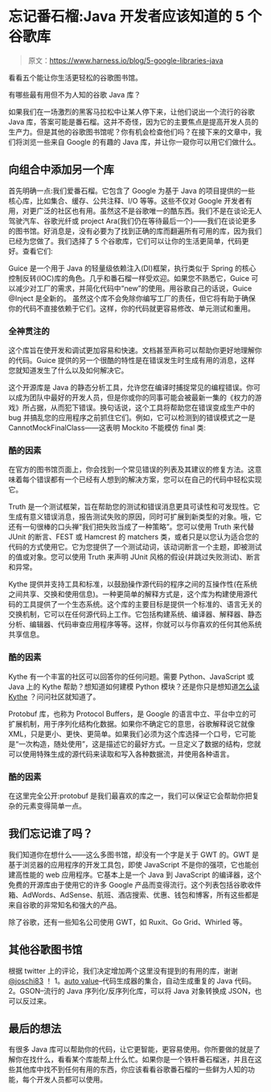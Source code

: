 # 忘记番石榴:Java 开发者应该知道的 5 个谷歌库

> 原文：<https://www.harness.io/blog/5-google-libraries-java>

看看五个能让你生活更轻松的谷歌图书馆。

有哪些最有用但不为人知的谷歌 Java 库？

如果我们在一场激烈的黑客马拉松中让某人停下来，让他们说出一个流行的谷歌 Java 库，答案可能是番石榴。这并不奇怪，因为它的主要焦点是提高开发人员的生产力。但是其他的谷歌图书馆呢？你有机会检查他们吗？在接下来的文章中，我们将浏览一些来自 Google 的有趣的 Java 库，并让你一窥你可以用它们做什么。

## 向组合中添加另一个库

首先明确一点:我们爱番石榴。它包含了 Google 为基于 Java 的项目提供的一些核心库，比如集合、缓存、公共注释、I/O 等等。这些不仅对 Google 开发者有用，对更广泛的社区也有用。虽然这不是谷歌唯一的酷东西。我们不是在谈论无人驾驶汽车、谷歌光纤或 project Ara(我们仍在等待最后一个)——我们在谈论更多的图书馆。好消息是，没有必要为了找到正确的库而翻遍所有可用的库，因为我们已经为您做了。我们选择了 5 个谷歌库，它们可以让你的生活更简单，代码更好。查看它们:

Guice 是一个用于 Java 的轻量级依赖注入(DI)框架，执行类似于 Spring 的核心控制反转(IOC)库的角色。几乎和番石榴一样受欢迎。如果您不熟悉它，Guice 可以减少对工厂的需求，并简化代码中“new”的使用。用谷歌自己的话说，Guice @Inject 是全新的。
虽然这个库不会免除你编写工厂的责任，但它将有助于确保你的代码不直接依赖于它们。这样，你的代码就更容易修改、单元测试和重用。

### 全神贯注的

这个库旨在使开发和调试更加容易和快速。文档甚至声称可以帮助你更好地理解你的代码。Guice 提供的另一个很酷的特性是在错误发生时生成有用的消息，这样您就知道发生了什么以及如何解决它。

这个开源库是 Java 的静态分析工具，允许您在编译时捕捉常见的编程错误。你可以成为团队中最好的开发人员，但是你或你的同事可能会被最新一集的《权力的游戏》所占据，从而犯下错误。换句话说，这个工具将帮助您在错误变成生产中的 bug 并搞乱您的应用程序之前抓住它们。例如，它可以检测到的错误模式之一是 CannotMockFinalClass——这表明 Mockito 不能模仿 final 类:

### 酷的因素

在官方的图书馆页面上，你会找到一个常见错误的列表及其建议的修复方法。这意味着每个错误都有一个已经有人想到的解决方案，您可以在自己的代码中轻松实现它。

Truth 是一个测试框架，旨在帮助您的测试和错误消息更具可读性和可发现性。它生成有意义错误消息，报告测试失败的原因，同时可扩展到新类型的对象。哦，它还有一句很棒的口头禅“我们把失败当成了一种策略”。您可以使用 Truth 来代替 JUnit 的断言、FEST 或 Hamcrest 的 matchers 类，或者只是以您认为适合您的代码的方式使用它。它为您提供了一个测试动词，该动词断言一个主题，即被测试的值或对象。您可以使用 Truth 来声明 JUnit 风格的假设(并跳过失败测试)、断言和异常。

Kythe 提供并支持工具和标准，以鼓励操作源代码的程序之间的互操作性(在系统之间共享、交换和使用信息)。一种更简单的解释方式是，这个库为构建使用源代码的工具提供了一个生态系统。这个库的主要目标是提供一个标准的、语言无关的交换机制，它可以在任何源代码上工作。它包括构建系统、编译器、解释器、静态分析、编辑器、代码审查应用程序等等。这样，你就可以与你喜欢的任何其他系统共享信息。

### 酷的因素

Kythe 有一个丰富的社区可以回答你的任何问题。需要 Python、JavaScript 或 Java 上的 Kythe 帮助？想知道如何建模 Python 模块？还是你只是想知道[怎么读 Kythe](https://groups.google.com/forum/#!topic/kythe/-1OEJJ-hKK4) ？问问社区就知道了。

Protobuf 库，也称为 Protocol Buffers，是 Google 的语言中立、平台中立的可扩展机制，用于序列化结构化数据。如果你不确定它的意思，谷歌解释说它就像 XML，只是更小、更快、更简单。如果我们必须为这个库选择一个口号，它可能是“一次构造，随处使用”，这是描述它的最好方式。一旦定义了数据的结构，您就可以使用特殊生成的源代码来读取和写入各种数据流，并使用各种语言。

### 酷的因素

在这里完全公开:protobuf 是我们最喜欢的库之一，我们可以保证它会帮助你把复杂的元素变得简单一点。

## 我们忘记谁了吗？

我们知道你在想什么——这么多图书馆，却没有一个字是关于 GWT 的。GWT 是基于浏览器的应用程序的开发工具包，即使 JavaScript 不是你的强项，它也能创建高性能的 web 应用程序。它基本上是一个 Java 到 JavaScript 的编译器，这个免费的开源库由于使用它的许多 Google 产品而变得流行。这个列表包括谷歌收件箱、AdWords、AdSense、航班、酒店搜索、优惠、钱包和博客，所有这些都是来自谷歌的非常知名和强大的产品。

除了谷歌，还有一些知名公司使用 GWT，如 Ruxit、Go Grid、Whirled 等。

## 其他谷歌图书馆

根据 twitter 上的评论，我们决定增加两个这里没有提到的有用的库，谢谢 [@joschi83](https://twitter.com/joschi83) ！
1。[auto value](https://github.com/google/auto)–代码生成器的集合，自动生成重复的 Java 代码。
2。GSON–流行的 Java 序列化/反序列化库，可以将 Java 对象转换成 JSON，也可以反过来。

## 最后的想法

有很多 Java 库可以帮助你的代码，让它更智能，更容易使用。你所要做的就是了解你在找什么，看看某个库能帮上什么忙。如果你是一个铁杆番石榴迷，并且在这些其他库中找不到任何有用的东西，你应该看看谷歌番石榴的一些鲜为人知的功能，每个开发人员都可以使用。
